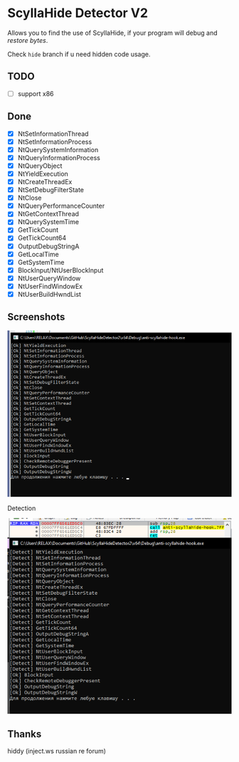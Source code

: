 # ScyllaHide Detector V2
Allows you to find the use of ScyllaHide, if your program will debug and *restore bytes*.

Check `hide` branch if u need hidden code usage.

## TODO
- [ ] support x86 

## Done

- [x] NtSetInformationThread
- [x] NtSetInformationProcess
- [x] NtQuerySystemInformation
- [x] NtQueryInformationProcess
- [x] NtQueryObject
- [x] NtYieldExecution
- [x] NtCreateThreadEx
- [x] NtSetDebugFilterState
- [x] NtClose
- [x] NtQueryPerformanceCounter
- [x] NtGetContextThread
- [x] NtQuerySystemTime
- [x] GetTickCount
- [x] GetTickCount64
- [x] OutputDebugStringA
- [x] GetLocalTime
- [x] GetSystemTime
- [x] BlockInput/NtUserBlockInput
- [x] NtUserQueryWindow
- [x] NtUserFindWindowEx
- [x] NtUserBuildHwndList

## Screenshots
![Normal](screen.png)

Detection

![Debugger](detect.png)


## Thanks
hiddy (inject.ws russian re forum)
